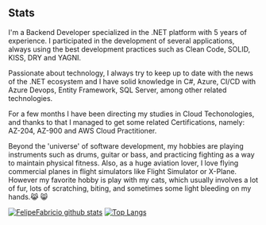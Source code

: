 ## Stats 
I'm a Backend Developer specialized in the .NET platform with 5 years of experience.
I participated in the development of several applications, always using the best development practices such as Clean Code, SOLID, KISS, DRY and YAGNI.

Passionate about technology, I always try to keep up to date with the news of the .NET ecosystem and I have solid knowledge in C#, Azure, CI/CD with Azure Devops, Entity Framework, SQL Server, among other related technologies.

For a few months I have been directing my studies in Cloud Techonologies, and thanks to that I managed to get some related Certifications, namely: AZ-204, AZ-900 and AWS Cloud Practitioner.

Beyond the 'universe' of software development, my hobbies are playing instruments such as drums, guitar or bass, and practicing fighting as a way to maintain physical fitness.
Also, as a huge aviation lover, I love flying commercial planes in flight simulators like Flight Simulator or X-Plane.
However my favorite hobby is play with my cats, which usually involves a lot of fur, lots of scratching, biting, and sometimes some light bleeding on my hands.😹 😸

[![FelipeFabricio github stats](https://github-readme-stats.vercel.app/api?username=FelipeFabricio&show_icons=true&theme=gotham)](https://github.com/FelipeFabricio/github-readme-stats)  [![Top Langs](https://github-readme-stats.vercel.app/api/top-langs/?username=FelipeFabricio&layout=compact&theme=gotham)](https://github.com/FelipeFabricio/github-readme-stats)

